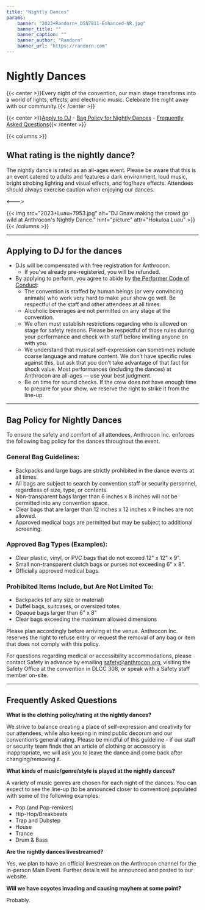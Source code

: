 ```yaml
---
title: "Nightly Dances"
params:
    banner: "2023+Randorn+_D5N7811-Enhanced-NR.jpg"
    banner_title: ""
    banner_caption: ""
    banner_author: "Randorn"
    banner_url: "https://randorn.com"
---
```


# Nightly Dances

{{< center >}}Every night of the convention, our main stage transforms into a world of lights, effects, and electronic music. Celebrate the night away with our community.{{< /center >}}

{{< center >}}[Apply to DJ](#applying-to-dj-for-the-dances) - [Bag Policy for Nightly Dances](#bag-policy-for-nightly-dances) - [Frequently Asked Questions](#frequently-asked-questions){{< /center >}}

{{< columns >}}
## What rating is the nightly dance?

The nightly dance is rated as an all-ages event. Please be aware that this is an event catered to adults and features a dark environment, loud music, bright strobing lighting and visual effects, and fog/haze effects. Attendees should always exercise caution when enjoying our dances.

<--->

{{< img src="2023+Luau+7953.jpg" alt="DJ Gnaw making the crowd go wild at Anthrocon's Nightly Dance." hint="picture" attr="Hokuloa Luau" >}}
{{< /columns >}}

***

## Applying to DJ for the dances

- DJs will be compensated with free registration for Anthrocon.
    - If you've already pre-registered, you will be refunded.
- By applying to perform, you agree to abide by [the Performer Code of Conduct](https://docs.google.com/document/d/1ncm9i0UvAYuXLp4U1FtyLN0A4jpL_RwetOlAikHdm_0/edit?usp=sharing):
    - The convention is staffed by human beings (or very convincing animals) who work very hard to make your show go well. Be respectful of the staff and other attendees at all times.
    - Alcoholic beverages are not permitted on any stage at the convention.
    - We often must establish restrictions regarding who is allowed on stage for safety reasons. Please be respectful of those rules during your performance and check with staff before inviting anyone on with you.
    - We understand that musical self-expression can sometimes include coarse language and mature content. We don’t have specific rules against this, but ask that you don’t take advantage of that fact for shock value. Most performances (including the dances) at Anthrocon are all-ages — use your best judgment.
    - Be on time for sound checks. If the crew does not have enough time to prepare for your show, we reserve the right to strike it from the line-up.

***

## Bag Policy for Nightly Dances
To ensure the safety and comfort of all attendees, Anthrocon Inc. enforces the following bag policy for the dances throughout the event.
### General Bag Guidelines:
* Backpacks and large bags are strictly prohibited in the dance events at all times.
* All bags are subject to search by convention staff or security personnel, regardless of size, type, or contents.
* Non-transparent bags larger than 6 inches x 8 inches will not be permitted into any convention space.
* Clear bags that are larger than 12 inches x 12 inches x 9 inches are not allowed.
* Approved medical bags are permitted but may be subject to additional screening.
### Approved Bag Types (Examples):
* Clear plastic, vinyl, or PVC bags that do not exceed 12" x 12" x 9".
* Small non-transparent clutch bags or purses not exceeding 6" x 8".
* Officially approved medical bags.
### Prohibited Items Include, but Are Not Limited To:
* Backpacks (of any size or material)
* Duffel bags, suitcases, or oversized totes
* Opaque bags larger than 6” x 8”
* Clear bags exceeding the maximum allowed dimensions

Please plan accordingly before arriving at the venue. Anthrocon Inc. reserves the right to refuse entry or request the removal of any bag or item that does not comply with this policy.

For questions regarding medical or accessibility accommodations, please contact Safety in advance by emailing <safety@anthrocon.org>, visiting the Safety Office at the convention in DLCC 308, or speak with a Safety staff member on-site.

***

## Frequently Asked Questions

**What is the clothing policy/rating at the nightly dances?**

We strive to balance creating a place of self-expression and creativity for our attendees, while also keeping in mind public decorum and our convention’s general rating. Please be mindful of this guideline - if our staff or security team finds that an article of clothing or accessory is inappropriate, we will ask you to leave the dance and come back after changing/removing it.

**What kinds of music/genre/style is played at the nightly dances?**

A variety of music genres are chosen for each night of the dances. You can expect to see the line-up (to be announced closer to convention) populated with some of the following examples:

- Pop (and Pop-remixes)
- Hip-Hop/Breakbeats
- Trap and Dubstep
- House
- Trance
- Drum & Bass

**Are the nightly dances livestreamed?**

Yes, we plan to have an official livestream on the Anthrocon channel for the in-person Main Event. Further details will be announced and posted to our website.

**Will we have coyotes invading and causing mayhem at some point?**

Probably.
